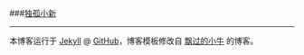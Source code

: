 ###[独孤小新](http://ruoshuisanqian.github.io)

---

本博客运行于 [Jekyll](http://jekyllrb.com) @ [GitHub](http://github.com/niushuai/reading)，博客模板修改自 [飘过的小牛](http://github.thinkingbar.com) 的博客。

